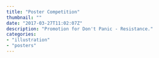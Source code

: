 ```yaml
---
title: "Poster Competition"
thumbnail: ""
date: "2017-03-27T11:02:07Z"
description: "Promotion for Don't Panic - Resistance."
categories: 
- "illustration" 
- "posters"
---
```


